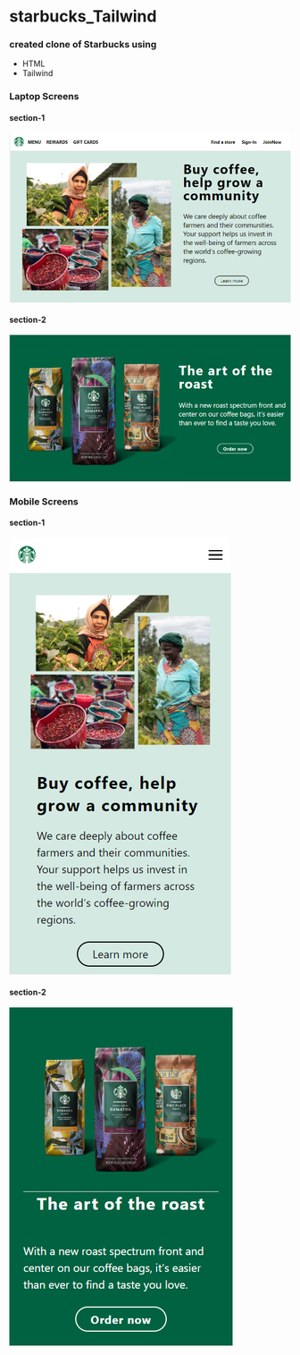 # starbucks_Tailwind
### created clone of Starbucks using
- HTML
- Tailwind

### Laptop Screens
#### section-1
![Starbucks_Section-1](./section-1_LaptopScreen.png)
#### section-2
![Starbucks_Section-2](./section-2_LaptopScreen.png)


### Mobile Screens
#### section-1
![Starbucks_Section-1](./section-1_Mobile.png)
#### section-2
![Starbucks_Section-2](./section-2_Mobile.png)